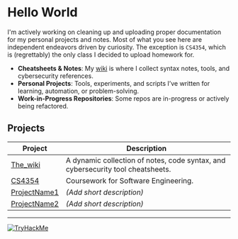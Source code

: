 

# Hello World

I'm actively working on cleaning up and uploading proper documentation for my personal projects and notes. Most of what you see here are independent endeavors driven by curiosity.
The exception is `CS4354`, which is (regrettably) the only class I decided to upload homework for.

- **Cheatsheets & Notes**: My [wiki](https://github.com/yourusername/The_wiki) is where I collect syntax notes, tools, and cybersecurity references.
- **Personal Projects**: Tools, experiments, and scripts I’ve written for learning, automation, or problem-solving.
-  **Work-in-Progress Repositories**: Some repos are in-progress or actively being refactored.

## Projects

| Project | Description |
|--------|-------------|
| [The_wiki](https://github.com/yourusername/The_wiki) | A dynamic collection of notes, code syntax, and cybersecurity tool cheatsheets. |
| [CS4354](https://github.com/yourusername/CS4354) | Coursework for Software Engineering. |
| [ProjectName1](https://github.com/yourusername/ProjectName1) | *(Add short description)* |
| [ProjectName2](https://github.com/yourusername/ProjectName2) | *(Add short description)* |
<!-- Add or remove rows as needed -->

---

[![TryHackMe](https://tryhackme-badges.s3.amazonaws.com/0U7L13R.png)](https://tryhackme.com/p/0U7L13R)
